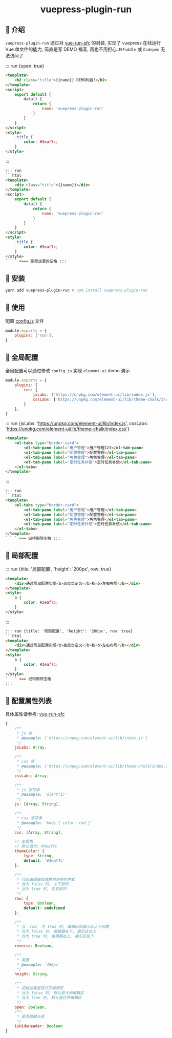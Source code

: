 <h1 align="center">vuepress-plugin-run</h1>

## 🍏 介绍

`vuepress-plugin-run` 通过对 [vue-run-sfc](https://github.com/dream2023/vue-run-sfc) 的封装, 实现了 vuepress 在线运行 Vue 单文件的能力, 简直是写 DEMO 福音, 再也不用担心 `JSFiddle` 或 `Codepen` 无法访问了.

::: run {open: true}

``` html
<template>
    <h2 class="title">{{name}} DEMO利器!</h2>
</template>
<script>
    export default {
        data() {
            return {
                name: 'vuepress-plugin-run'
            }
        }
    }
</script>
<style>
    .title {
        color: #3eaf7c;
    }
</style>
```

:::

``` html
::: run
```html
<template>
    <div class="title">{{name}}</div>
</template>
<script>
    export default {
        data() {
            return {
                name: 'vuepress-plugin-run'
            }
        }
    }
</script>
<style>
    .title {
        color: #3eaf7c;
    }
</style>
` ` ` <=== 删除这里的空格 :::
```

## 🍎 安装

``` bash
yarn add vuepress-plugin-run # npm install vuepress-plugin-run
```

## 🍐 使用

配置 [config.js](https://vuepress.vuejs.org/zh/plugin/using-a-plugin.html) 文件

``` js
module.exports = {
    plugins: ['run'],
}
```

## 🍊 全局配置

全局配置可以通过修改 `config.js` 实现 `element-ui` demo 演示

``` js
module.exports = {
    plugins: {
        run: {
            jsLabs: ['https://unpkg.com/element-ui/lib/index.js'],
            cssLabs: ['https://unpkg.com/element-ui/lib/theme-chalk/index.css'],
        }
    },
}
```

::: run {jsLabs: 'https://unpkg.com/element-ui/lib/index.js', cssLabs: 'https://unpkg.com/element-ui/lib/theme-chalk/index.css'}

``` html
<template>
    <el-tabs type="border-card">
        <el-tab-pane label="用户管理">用户管理123</el-tab-pane>
        <el-tab-pane label="配置管理">配置管理</el-tab-pane>
        <el-tab-pane label="角色管理">角色管理</el-tab-pane>
        <el-tab-pane label="定时任务补偿">定时任务补偿</el-tab-pane>
    </el-tabs>
</template>
```

:::

``` html
::: run
```html
<template>
    <el-tabs type="border-card">
        <el-tab-pane label="用户管理">用户管理</el-tab-pane>
        <el-tab-pane label="配置管理">配置管理</el-tab-pane>
        <el-tab-pane label="角色管理">角色管理</el-tab-pane>
        <el-tab-pane label="定时任务补偿">定时任务补偿</el-tab-pane>
    </el-tabs>
</template>
` ` ` <== 记得删除空格 :::
```

## 🍋 局部配置

::: run {title: '局部配置', 'height': '200px', row: true}

``` html
<template>
    <div>通过局部配置实现<b>高度自定义</b>和<b>左右布局</b></div>
</template>
<style>
    b {
        color: #3eaf7c;
    }
</style>
```

:::

``` html
::: run {title: '局部配置', 'height': '200px', row: true}
```html
<template>
    <div>通过局部配置实现<b>高度自定义</b>和<b>左右布局</b></div>
</template>
<style>
    b {
        color: #3eaf7c;
    }
</style>
` ` ` <== 记得删除空格
:::
```

## 🍇 配置属性列表

具体属性请参考: [vue-run-sfc](https://github.com/dream2023/vue-run-sfc#props-%E5%B1%9E%E6%80%A7%E8%AF%B4%E6%98%8E)

``` js
{
    /**
     * js 库
     * @example: ['https://unpkg.com/element-ui/lib/index.js']
     */
    jsLabs: Array,

    /**
     * css 库
     * @example: ['https://unpkg.com/element-ui/lib/theme-chalk/index.css']
     */
    cssLabs: Array,

    /**
     * js 字符串
     * @example: 'alert(1)'
     */
    js: [Array, String],

    /**
     * css 字符串
     * @example: 'body { color: red }'
     */
    css: [Array, String],

    // 主题色
    // 默认值为: #3eaf7c
    themeColor: {
        type: String,
        default: '#3eaf7c'
    },

    /**
     * 代码编辑器和效果预览排列方式
     * 当为 false 时, 上下排列
     * 当为 true 时, 左右排列
     */
    row: {
        type: Boolean,
        default: undefined
    },

    /**
     * 当 `row` 为 true 时, 编辑区和展示区上下位置
     * 当为 false 时, 编辑器在下, 展示区在上
     * 当为 true 时, 编辑器在上, 展示区在下
     */
    reverse: Boolean,

    /**
     * 高度
     * @example: '400px'
     */
    height: String,

    /**
     * 初始加载是否打开编辑区
     * 当为 false 时, 默认是关闭编辑区
     * 当为 true 时, 默认是打开编辑区
     */
    open: Boolean,
    /**
     * 是否隐藏头部
     */
    isHideHeader: Boolean
}
```
